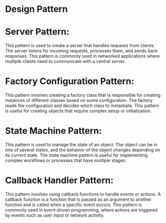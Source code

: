 # Design Pattern

# Server Pattern: 
This pattern is used to create a server that handles requests from clients. The server listens for incoming requests, processes them, and sends back responses. This pattern is commonly used in networked applications where multiple clients need to communicate with a central server.

# Factory Configuration Pattern: 
This pattern involves creating a factory class that is responsible for creating instances of different classes based on some configuration. The factory reads the configuration and decides which class to instantiate. This pattern is useful for creating objects that require complex setup or initialization.

# State Machine Pattern: 
This pattern is used to manage the state of an object. The object can be in one of several states, and the behavior of the object changes depending on its current state. The state machine pattern is useful for implementing complex workflows or processes that have multiple stages.

# Callback Handler Pattern: 
This pattern involves using callback functions to handle events or actions. A callback function is a function that is passed as an argument to another function and is called when a specific event occurs. This pattern is commonly used in event-driven programming, where actions are triggered by events such as user input or network activity.